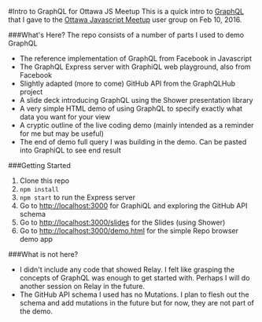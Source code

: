 #Intro to GraphQL for Ottawa JS Meetup
This is a quick intro to [GraphQL](http://graphql.org) that I gave to the [Ottawa Javascript Meetup](http://ottawajs.org/)
user group on Feb 10, 2016.

###What's Here?
The repo consists of a number of parts I used to demo GraphQL
* The reference implementation of GraphQL from Facebook in Javascript
* The GraphQL Express server with GraphiQL web playground, also from Facebook
* Slightly adapted (more to come) GitHub API from the GraphQLHub project
* A slide deck introducing GraphQL using the Shower presentation library
* A very simple HTML demo of using GraphQL to specify exactly what data you want for your view
* A cryptic outline of the live coding demo (mainly intended as a reminder for me but may be useful)
* The end of demo full query I was building in the demo. Can be pasted into GraphiQL to see end result

###Getting Started
1. Clone this repo
1. `npm install`
1. `npm start` to run the Express server
1. Go to [http://localhost:3000](http://localhost:3000) for GraphiQL and exploring the GitHub API schema
1. Go to [http://localhost:3000/slides](http://localhost:3000/slides) for the Slides (using Shower)
1. Go to [http://localhost:3000/demo.html](http://localhost:3000/demo.html) for the simple Repo browser demo app

###What is not here?
* I didn't include any code that showed Relay. I felt like grasping the concepts of GraphQL was enough
to get started with. Perhaps I will do another session on Relay in the future.
* The GitHub API schema I used has no Mutations. I plan to flesh out the schema and add mutations in the
future but for now, they are not part of the demo.